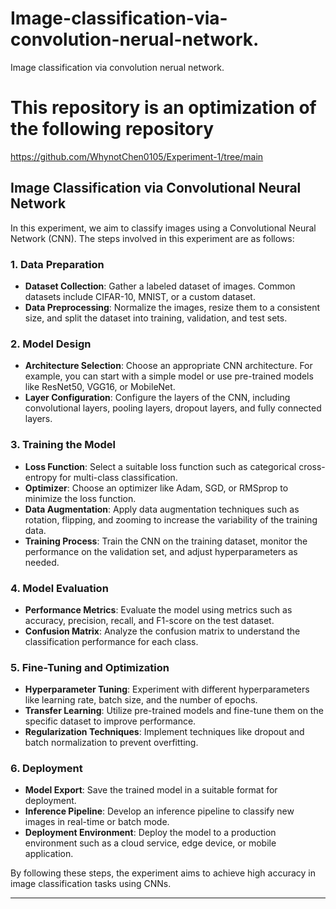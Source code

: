 # Image-classification-via-convolution-nerual-network.
Image classification via convolution nerual network.


# This repository is an optimization of the following repository 
https://github.com/WhynotChen0105/Experiment-1/tree/main

## Image Classification via Convolutional Neural Network

In this experiment, we aim to classify images using a Convolutional Neural Network (CNN). The steps involved in this experiment are as follows:

### 1. Data Preparation
- **Dataset Collection**: Gather a labeled dataset of images. Common datasets include CIFAR-10, MNIST, or a custom dataset.
- **Data Preprocessing**: Normalize the images, resize them to a consistent size, and split the dataset into training, validation, and test sets.

### 2. Model Design
- **Architecture Selection**: Choose an appropriate CNN architecture. For example, you can start with a simple model or use pre-trained models like ResNet50, VGG16, or MobileNet.
- **Layer Configuration**: Configure the layers of the CNN, including convolutional layers, pooling layers, dropout layers, and fully connected layers.

### 3. Training the Model
- **Loss Function**: Select a suitable loss function such as categorical cross-entropy for multi-class classification.
- **Optimizer**: Choose an optimizer like Adam, SGD, or RMSprop to minimize the loss function.
- **Data Augmentation**: Apply data augmentation techniques such as rotation, flipping, and zooming to increase the variability of the training data.
- **Training Process**: Train the CNN on the training dataset, monitor the performance on the validation set, and adjust hyperparameters as needed.

### 4. Model Evaluation
- **Performance Metrics**: Evaluate the model using metrics such as accuracy, precision, recall, and F1-score on the test dataset.
- **Confusion Matrix**: Analyze the confusion matrix to understand the classification performance for each class.

### 5. Fine-Tuning and Optimization
- **Hyperparameter Tuning**: Experiment with different hyperparameters like learning rate, batch size, and the number of epochs.
- **Transfer Learning**: Utilize pre-trained models and fine-tune them on the specific dataset to improve performance.
- **Regularization Techniques**: Implement techniques like dropout and batch normalization to prevent overfitting.

### 6. Deployment
- **Model Export**: Save the trained model in a suitable format for deployment.
- **Inference Pipeline**: Develop an inference pipeline to classify new images in real-time or batch mode.
- **Deployment Environment**: Deploy the model to a production environment such as a cloud service, edge device, or mobile application.

By following these steps, the experiment aims to achieve high accuracy in image classification tasks using CNNs.

---
